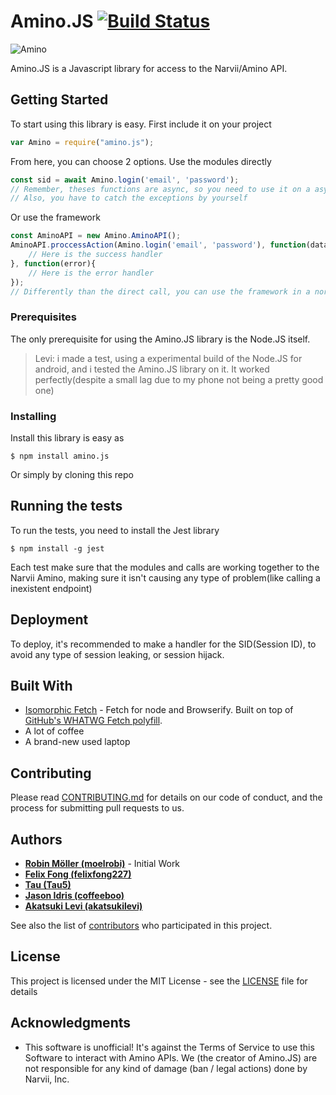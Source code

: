 # Amino.JS [![Build Status](https://travis-ci.org/AminoJS/Amino.JS.svg?branch=master)](https://travis-ci.org/AminoJS/Amino.JS)

![Amino](https://pm1.narvii.com/6354/a293fd6d1f40df3bdd0a1211ad395fcfc1fd0def_hq.jpg)

Amino.JS is a Javascript library for access to the Narvii/Amino API.

## Getting Started

To start using this library is easy.
First include it on your project
```js
var Amino = require("amino.js");
```
From here, you can choose 2 options.
Use the modules directly
```js
const sid = await Amino.login('email', 'password');
// Remember, theses functions are async, so you need to use it on a async context
// Also, you have to catch the exceptions by yourself
```
Or use the framework
```js
const AminoAPI = new Amino.AminoAPI();
AminoAPI.proccessAction(Amino.login('email', 'password'), function(data){
    // Here is the success handler
}, function(error){
    // Here is the error handler
});
// Differently than the direct call, you can use the framework in a normal context(outside of a async context)
```

### Prerequisites

The only prerequisite for using the Amino.JS library is the Node.JS itself.
> Levi: i made a test, using a experimental build of the Node.JS for android, and i tested the Amino.JS library on it. It worked perfectly(despite a small lag due to my phone not being a pretty good one)

### Installing

Install this library is easy as
```
$ npm install amino.js
```

Or simply by cloning this repo

## Running the tests

To run the tests, you need to install the Jest library
```
$ npm install -g jest
```

Each test make sure that the modules and calls are working together to the Narvii Amino, making sure it isn't causing any type of problem(like calling a inexistent endpoint)

## Deployment

To deploy, it's recommended to make a handler for the SID(Session ID), to avoid any type of session leaking, or session hijack.

## Built With

* [Isomorphic Fetch](https://www.npmjs.com/package/isomorphic-fetch) - Fetch for node and Browserify. Built on top of [GitHub's WHATWG Fetch polyfill](https://github.com/github/fetch).
* A lot of coffee
* A brand-new used laptop

## Contributing

Please read [CONTRIBUTING.md](CONTRIBUTING.md) for details on our code of conduct, and the process for submitting pull requests to us.

## Authors

* **[Robin Möller (moelrobi)](https://github.com/moelrobi)** - Initial Work
* **[Felix Fong (felixfong227)](https://github.com/felixfong227)**
* **[Tau (Tau5)](https://github.com/Tau5)**
* **[Jason Idris (coffeeboo)](https://github.com/coffeeboo)**
* **[Akatsuki Levi (akatsukilevi)](https://github.com/akatsukilevi)**

See also the list of [contributors](https://github.com/AminoJS/Amino.JS/contributors) who participated in this project.

## License

This project is licensed under the MIT License - see the [LICENSE](LICENSE) file for details

## Acknowledgments

* This software is unofficial! It's against the Terms of Service to use this Software to interact with Amino APIs. We (the creator of Amino.JS) are not responsible for any kind of damage (ban / legal actions) done by Narvii, Inc. 

